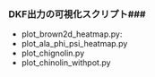 ### DKF出力の可視化スクリプト###

- plot_brown2d_heatmap.py: 
- plot_ala_phi_psi_heatmap.py
- plot_chignolin.py
- plot_chinolin_withpot.py
